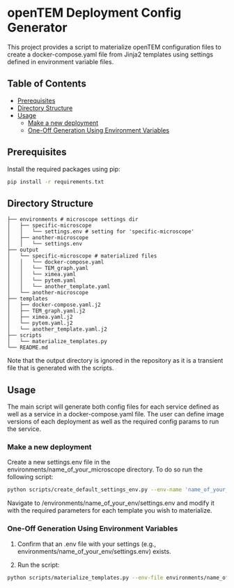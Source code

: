 # openTEM Deployment Config Generator

This project provides a script to materialize openTEM configuration files to create a docker-compose.yaml file from Jinja2 templates using settings defined in environment variable files.

## Table of Contents

- [Prerequisites](#prerequisites)
- [Directory Structure](#directory-structure)
- [Usage](#usage)
  - [Make a new deployment](#make-a-new-deployment)  
  - [One-Off Generation Using Environment Variables](#one-off-generation-using-environment-variables)

## Prerequisites


Install the required packages using pip:

```bash
pip install -r requirements.txt
```

## Directory Structure

```.
├── environments # microscope settings dir
│   ├── specific-microscope
│   │   └── settings.env # setting for 'specific-microscope'
│   ├── another-microscope
│   │   └── settings.env
├── output
│   └── specific-microscope # materialized files
│   │   └── docker-compose.yaml
│   │   └── TEM_graph.yaml
│   │   └── ximea.yaml
│   │   └── pytem.yaml
│   │   └── another_template.yaml
│   └── another-microscope
├── templates
│   ├── docker-compose.yaml.j2
│   ├── TEM_graph.yaml.j2
│   ├── ximea.yaml.j2
│   └── pytem.yaml.j2
│   └── another_template.yaml.j2
├── scripts
│   └── materialize_templates.py
└── README.md
```

Note that the output directory is ignored in the repository as it is a transient file that is generated with the scripts.

## Usage

The main script will generate both config files for each service defined as well as a service in a docker-compose.yaml file. The user can define image versions of each deployment as well as the required config params to run the service.

### Make a new deployment

Create a new settings.env file in the environments/name_of_your_microscope directory. To do so run the following script:

```bash
python scripts/create_default_settings_env.py --env-name 'name_of_your_env'
```

Navigate to /environments/name_of_your_env/settings.env and
modify it with the required parameters for each template you wish to materialize.


### One-Off Generation Using Environment Variables

1. Confirm that an .env file with your settings (e.g., environments/name_of_your_env/settings.env) exists.

2. Run the script:

```bash
python scripts/materialize_templates.py --env-file environments/name_of_your_env/settings.env --output-dir output/name_of_your_env
```

